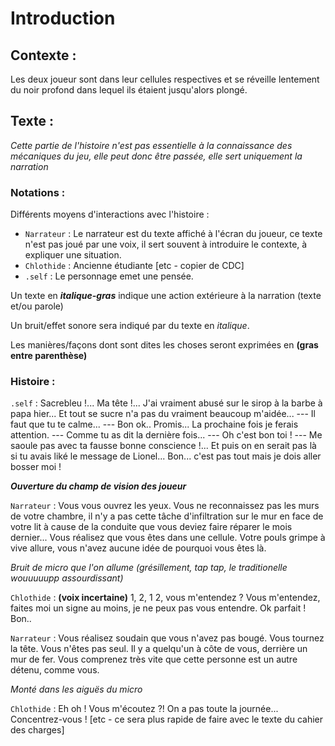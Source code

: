 # Introduction 

## Contexte :

Les deux joueur sont dans leur cellules respectives et se réveille lentement du noir profond dans lequel ils étaient jusqu'alors plongé.

## Texte :

*Cette partie de l'histoire n'est pas essentielle à la connaissance des mécaniques du jeu, elle peut donc être passée, elle sert uniquement la narration*

### Notations :

Différents moyens d'interactions avec l'histoire :
* ```Narrateur``` : Le narrateur est du texte affiché à l'écran du joueur, ce texte n'est pas joué par une voix, il sert souvent à introduire le contexte, à expliquer une situation.
* ```Chlothide``` : Ancienne étudiante [etc - copier de CDC]
* ```.self``` : Le personnage emet une pensée.

Un texte en ***italique-gras*** indique une action extérieure à la narration (texte et/ou parole)

Un bruit/effet sonore sera indiqué par du texte en *italique*.

Les manières/façons dont sont dites les choses seront exprimées en **(gras entre parenthèse)**

### Histoire :

```.self``` : Sacrebleu !... Ma tête !... J'ai vraiment abusé sur le sirop à la barbe à papa hier... Et tout se sucre n'a pas du vraiment beaucoup m'aidée... --- Il faut que tu te calme... --- Bon ok.. Promis... La prochaine fois je ferais attention. --- Comme tu as dit la dernière fois... --- Oh c'est bon toi ! --- Me saoule pas avec ta fausse bonne conscience !... Et puis on en serait pas là si tu avais liké le message de Lionel... Bon... c'est pas tout mais je dois aller bosser moi !

***Ouverture du champ de vision des joueur***

```Narrateur``` : Vous vous ouvrez les yeux. Vous ne reconnaissez pas les murs de votre chambre, il n'y a pas cette tâche d'infiltration sur le mur en face de votre lit à cause de la conduite que vous deviez faire réparer le mois dernier... Vous réalisez que vous êtes dans une cellule. Votre pouls grimpe à vive allure, vous n'avez aucune idée de pourquoi vous êtes là.

*Bruit de micro que l'on allume (grésillement, tap tap, le traditionelle wouuuuupp assourdissant)*

```Chlothide``` : **(voix incertaine)** 1, 2, 1 2, vous m'entendez ? Vous m'entendez, faites moi un signe au moins, je ne peux pas vous entendre. Ok parfait ! Bon..

```Narrateur``` : Vous réalisez soudain que vous n'avez pas bougé. Vous tournez la tête. Vous n'êtes pas seul. Il y a quelqu'un à côte de vous, derrière un mur de fer. Vous comprenez très vite que cette personne est un autre détenu, comme vous.

*Monté dans les aiguës du micro*

```Chlothide``` : Eh oh ! Vous m'écoutez ?! On a pas toute la journée... Concentrez-vous ! [etc - ce sera plus rapide de faire avec le texte du cahier des charges]